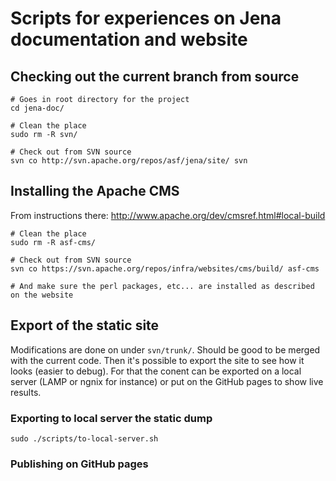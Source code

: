 # Scripts for experiences on Jena documentation and website

## Checking out the current branch from source

    # Goes in root directory for the project
    cd jena-doc/

    # Clean the place
    sudo rm -R svn/

    # Check out from SVN source
    svn co http://svn.apache.org/repos/asf/jena/site/ svn

## Installing the Apache CMS
From instructions there: http://www.apache.org/dev/cmsref.html#local-build

    # Clean the place
    sudo rm -R asf-cms/
    
    # Check out from SVN source
    svn co https://svn.apache.org/repos/infra/websites/cms/build/ asf-cms
    
    # And make sure the perl packages, etc... are installed as described on the website
    
## Export of the static site

Modifications are done on under `svn/trunk/`. Should be good to be merged with the current code. Then it's possible to export the site to see how it looks (easier to debug). For that the conent can be exported on a local server (LAMP or ngnix for instance) or put on the GitHub pages to show live results.

### Exporting to local server the static dump

    sudo ./scripts/to-local-server.sh

### Publishing on GitHub pages
